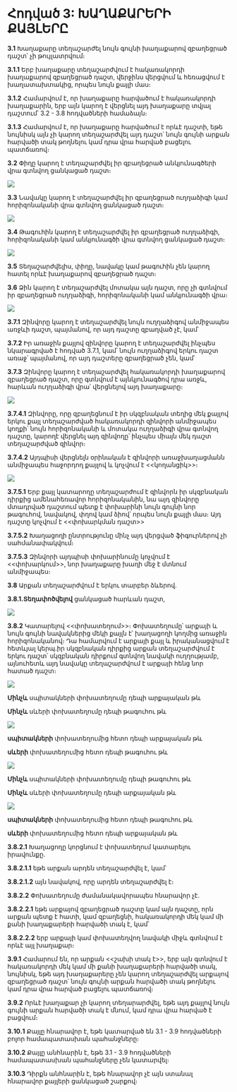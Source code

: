 Հոդված 3: ԽԱՂԱՔԱՐԵՐԻ ՔԱՅԼԵՐԸ
============================

**3.1** Խաղաքարը տեղաշարժել նույն գույնի խաղաքարով զբաղեցրած դաշտ՝ չի թույլատրվում։

**3.1.1** Երբ խաղաքարը տեղաշարժվում է հակառակորդի խաղաքարով զբաղեցրած դաշտ, վերջինս վերցվում և հեռացվում է խաղատախտակից, որպես նույն քայլի մաս։

**3.1.2** Համարվում է, որ խաղաքարը հարվածում է հակառակորդի խաղաքարին, երբ այն կարող է վերցնել այդ խաղաքարը տվյալ դաշտում՝ 3.2 - 3.8 հոդվածների համաձայն։

**3.1.3** Համարվում է, որ խաղաքարը հարվածում է որևէ դաշտի, եթե նույնիսկ այն չի կարող տեղաշարժվել այդ դաշտ՝ նույն գույնի արքան հարվածի տակ թողնելու կամ դրա վրա հարված բացելու պատճառով։

**3.2** Փիղը կարող է տեղաշարժվել իր զբաղեցրած անկյունագծերի վրա գտնվող ցանկացած դաշտ։

![](../../images/elmoves.png)

**3.3** Նավակը կարող է տեղաշարժվել իր զբաղեցրած ուղղաձիգի կամ հորիզոնականի վրա գտնվող ցանկացած դաշտ։

![](../../images/boatmoves.jpg)

**3.4** Թագուհին կարող է տեղաշարժվել իր զբաղեցրած ուղղաձիգի, հորիզոնականի կամ անկյունագծի վրա գտնվող ցանկացած դաշտ։

![](../../images/queenmoves.jpg)

**3.5** Տեղաշարժվելիս, փիղը, նավակը կամ թագուհին չեն կարող հատել որևէ խաղաքարով զբաղեցրած դաշտ։

**3.6** Ձին կարող է տեղաշարժվել մոտակա այն դաշտ, որը չի գտնվում իր զբաղեցրած ուղղաձիգի, հորիզոնականի կամ անկյունագծի վրա։

![](../../images/horsemoves.jpg)

**3.7.1** Զինվորը կարող է տեղաշարժվել նույն ուղղաձիգով անմիջապես առջևի դաշտ, պայմանով, որ այդ դաշտը զբաղված չէ, կամ՝

**3.7.2** Իր առաջին քայլով զինվորը կարող է տեղաշարժվել ինչպես նկարագրված է հոդված 3.7.1, կամ՝ նույն ուղղաձիգով երկու դաշտ առաջ՝ պայմանով, որ այդ դաշտերը զբաղեցրած չեն, կամ՝

**3.7.3** Զինվորը կարող է տեղաշարժվել հակառակորդի խաղաքարով զբաղեցրած դաշտ, որը գտնվում է այնկյունագծով դրա առջև, հարևան ուղղաձիգի վրա՝ վերցնելով այդ խաղաքարը։

![](../../images/soldiermoves.jpg)

**3.7.4.1** Զինվորը, որը զբաղեցնում է իր սկզբնական տեղից մեկ քայլով երկու քայլ տեղաշարժված հակառակորդի զինվորի անմիջապես կողքի՝ նույն հորիզոնականի և մոտակա ուղղաձիգի վրա գտնվող դաշտը, կարողէ վերցնել այդ զինվողը՝ ինչպես միայն մեկ դաշտ տեղաշարժված զինվոր։

**3.7.4.2** Այդպիսի վերցնելն օրինական է զինվորի առաջխաղացմանն անմիջապես հաջորդող քայլով և կոչվում է <<կողանցիկ>>։

![](../../images/soldierposition.jpg)

**3.7.5.1** Երբ քայլ կատարողը տեղաշարժում է զինվորն իր սկզբնական դիրքից ամենահեռավոր հորիզոնականին, նա այդ զինվորը մտադրված դաշտում պետք է փոխարինի նույն գույնի նոր թագուհով, նավակով, փղով կամ ձիով՝ որպես նույն քայլի մաս։ Այդ դաշտը կոչվում է <<փոխարկման դաշտ>>

**3.7.5.2** Խաղացողի ընտրությունը մինչ այդ վերցված ֆիգուրներով չի սահմանափակվում։

**3.7.5.3** Զինվորի այդպիսի փոխարինումը կոչվում է <<փոխարկում>>, նոր խաղաքարը խաղի մեջ է մտնում անմիջապես։

**3.8** Արքան տեղաշարժվում է երկու տարբեր ձևերով․

**3.8.1.Տեղափոծվելով** ցանկացած հարևան դաշտ,

![](../../images/kingmoves.jpg)

**3.8.2** Կատարելով <<փոխատեղում>>։ Փոխատեղումը՝ արքայի և նույն գույնի նավակներից մեկի քայլն է՝ խաղացողի կողմից առաջին հորիզոնականով։ Դա համարվում է արքայի քայլ և իրականացվում է հետևյալ կերպ․իր սկզբնական դիրքից արքան տեղաշարժվում է երկու դաշտ՝ սկզբնական դիրքում գտնվող նավակի ուղղությամբ, այնուհետև այդ նավակը տեղաշարժվում է արքայի հենց նոր հատած դաշտ։

![](../../images/beforerok.jpg)

**Մինչև** սպիտակների փոխատեղումը դեպի արքայական թև

**Մինչև** սևերի փոխատեղումը դեպի թագուհու թև

![](../../images/afterrok.jpg)

**սպիտակների** փոխատեղումից հետո դեպի արքայական թև

**սևերի** փոխատեղումից հետո դեպի թագուհու թև

![](../../images/arok.jpg)

**Մինչև** սպիտակների փոխատեղումը դեպի թագուհու թև

**Մինչև** սևերի փոխատեղումը դեպի արքայական թև

![](../../images/brok.jpg)

**սպիտակների** փոխատեղումից հետո դեպի թագուհու թև

**սևերի** փոխատեղումից հետո դեպի արքայական թև

**3.8.2.1** Խաղացողը կորցնում է փոխատեղում կատարելու իրավունքը․

**3.8.2.1.1** եթե արքան արդեն տեղաշարժվել է, կամ՝

**3.8.2.1.2** այն նավակով, որը արդեն տեղաշարժվել է։

**3.8.2.2** Փոխատեղումը ժամանակավորապես հնարավոր չէ․

**3.8.2.2.1** եթե արքայով զբաղեցրած դաշտը կամ այն դաշտը, որն արքան պետք է հատի, կամ զբաղեցնի, հակառակորդի մեկ կամ մի քանի խաղաքարերի հարվածի տակ է, կամ՝

**3.8.2.2.2** երբ արքայի կամ փոխատեղվող նավակի միջև գտնվում է որևէ այլ խաղաքար։

**3.9.1** Համարում են, որ արքան <<շախի տակ է>>, երբ այն գտնվում է հակառակորդի մեկ կամ մի քանի խաղաքարերի հարվածի տակ, նույնիսկ, եթե այդ խաղաքարերը չեն կարող տեղաշարժվել արքայով զբաղեցրած դաշտ՝ նույն գույնի արքան հարվածի տակ թողնելու կամ դրա վրա հարված բացելու պատճառով։

**3.9.2** Որևէ խաղաքար չի կարող տեղարարժվել, եթե այդ քայլով նույն գույնի արքան հարվածի տակ է մնում, կամ դրա վրա հարված է բացվում։

**3․10․1** Քայլը հնարավոր է, եթե կատարված են 3.1 - 3.9 հոդվածների բոլոր համապատասխան պահանջները։

**3.10.2** Քայլը անհնարին է, եթե 3.1 - 3.9 հոդվածների համապատասխան պահանջները չեն կատարվել։

**3.10.3** Դիրքն անհնարին է, եթե հնարավոր չէ այն ստանալ հնարավոր քայլերի ցանկացած շարքով։
